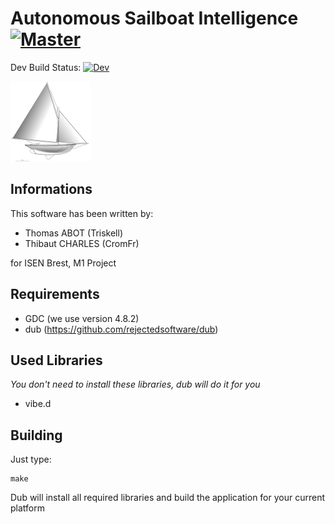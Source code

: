 # Autonomous Sailboat Intelligence [![Master](https://travis-ci.org/ISEN-TempestProject/Tempest-Intelligence.svg?branch=master)](https://travis-ci.org/ISEN-TempestProject/Tempest-Intelligence)
Dev Build Status: [![Dev](https://travis-ci.org/ISEN-TempestProject/Tempest-Intelligence.svg?branch=dev)](https://travis-ci.org/ISEN-TempestProject/Tempest-Intelligence)

![AutoSailBoat](https://raw.githubusercontent.com/CromFr/Tempest-Intelligence/master/misc/logo.png "AutoSailBoat")
## Informations
This software has been written by:

* Thomas ABOT (Triskell)
* Thibaut CHARLES (CromFr)

for ISEN Brest, M1 Project


## Requirements
* GDC (we use version 4.8.2)
* dub (https://github.com/rejectedsoftware/dub)

## Used Libraries
*You don't need to install these libraries, dub will do it for you* 

* vibe.d

## Building
Just type:

	make

Dub will install all required libraries and build the application for your current platform
